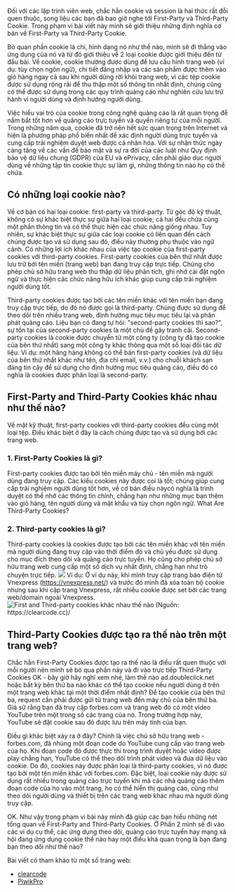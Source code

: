 Đối với các lập trình viên web, chắc hẳn cookie và session là hai thức rất đỗi quen thuộc, song liệu các bạn đã bao giờ nghe tới First-Party và Third-Party Cookie. Trong phạm vi bài viết này mình sẽ giới thiệu những định nghĩa cơ bản về  First-Party và Third-Party Cookie.

Bỏ quan phần cookie là chi, hình dạng nó như thế nào, mình sẽ đi thẳng vào ứng dụng của nó và từ đó giới thiệu về 2 loại cookie được giới thiệu đến từ đầu bài. Về cookie, cookie thường được dùng để lưu cấu hình trang web (ví dụ: tùy chọn ngôn ngữ), chi tiết đăng nhập và các sản phẩm được thêm vào giỏ hàng ngay cả sau khi người dùng rời khỏi trang web,  vì các tệp cookie được sử dụng rộng rãi để thu thập một số thông tin nhất định, chúng cũng có thể được sử dụng trong các quy trình quảng cáo như nghiên cứu lưu trữ hành vi người dùng và định hướng người dùng. 

Việc hiểu vai trò của cookie trong công nghệ quảng cáo là rất quan trọng để nắm bắt tốt hơn về quảng cáo trực tuyến và quyền riêng tư của mỗi người.
Trong những năm qua, cookie đã trở nên hết sức quan trọng trên Internet và hiện là phương pháp phổ biến nhất để xác định người dùng trực tuyến và cung cấp trải nghiệm duyệt web được cá nhân hóa. Với sự nhận thức ngày càng tăng về các vấn đề bảo mật và sự ra đời của các luật như Quy định bảo vệ dữ liệu chung (GDPR) của EU và ePrivacy, cần phải giáo dục người dùng về những tập tin cookie thực sự làm gì, những thông tin nào họ có thể chứa.
## Có những loại cookie nào?
Về cơ bản có hai loại cookie: first-party và third-party. Từ góc độ kỹ thuật, không có sự khác biệt thực sự giữa hai loại cookie; cả hai đều chứa cùng một phần thông tin và có thể thực hiện các chức năng giống nhau.
Tuy nhiên, sự khác biệt thực sự giữa các loại cookie có liên quan đến cách chúng được tạo và sử dụng sau đó, điều này thường phụ thuộc vào ngữ cảnh. Có những lợi ích khác nhau của việc tạo cookie của first-party cookies với third-party cookies.
First-party cookies của bên thứ nhất được lưu trữ bởi tên miền (trang web) bạn đang truy cập trực tiếp. Chúng cho phép chủ sở hữu trang web thu thập dữ liệu phân tích, ghi nhớ cài đặt ngôn ngữ và thực hiện các chức năng hữu ích khác giúp cung cấp trải nghiệm người dùng tốt.

Third-party cookies được tạo bởi các tên miền khác với tên miền bạn đang truy cập trực tiếp, do đó nó được gọi là third-party. Chúng được sử dụng để theo dõi trên nhiều trang web, định hướng mục tiêu mục tiêu lại và phân phát quảng cáo.
Liệu bạn có đang tự hỏi: "second-party cookies thì sao?", sự tồn tại của second-party cookies là một chủ đề gây tranh cãi. Second-party cookies là cookie được chuyển từ một công ty (công ty đã tạo cookie của bên thứ nhất) sang một công ty khác thông qua một số loại đối tác dữ liệu. Ví dụ: một hãng hàng không có thể bán first-party cookies (và dữ liệu của bên thứ nhất khác như tên, địa chỉ email, v.v.) cho chuỗi khách sạn đáng tin cậy để sử dụng cho định hướng mục tiêu quảng cáo, điều đó có nghĩa là cookies được phân loại là second-party.
## First-Party and Third-Party Cookies khác nhau như thế nào?
Về mặt kỹ thuật, first-party cookies với third-party cookies đều cùng một loại tệp. Điều khác biệt ở đây là cách chúng được tạo và sử dụng bởi các trang web.
### 1.  First-Party Cookies là gì?
First-party cookies được tạo bởi tên miền máy chủ - tên miền mà người dùng đang truy cập. Các kiểu cookies này được coi là tốt; chúng giúp cung cấp trải nghiệm người dùng tốt hơn, về cơ bản điều nàycó nghĩa là trình duyệt có thể nhớ các thông tin chính, chẳng hạn như những mục bạn thêm vào giỏ hàng, tên người dùng và mật khẩu và tùy chọn ngôn ngữ.
What Are Third-Party Cookies?
### 2. Third-party cookies là gì?
Third-party cookies  là cookies được tạo bởi các tên miền khác với tên miền mà người dùng đang truy cập vào thời điểm đó và chủ yếu được sử dụng cho mục đích theo dõi và quảng cáo trực tuyến. Họ cũng cho phép chủ sở hữu trang web cung cấp một số dịch vụ nhất định, chẳng hạn như trò chuyện trực tiếp.
![](https://images.viblo.asia/780f6ca8-7702-4777-aee5-7ce151b30dc2.png)
Ví dụ: Ở ví dụ này, khi mình truy cập trang báo điện tử Vnexpress (https://vnexpress.net/) và trước đó mình đã xóa toàn bộ cookie nhưng sau khi cập trang Vnexpress, rất nhiều cookie được set bởi các trang web/domain ngoài Vnexpress.
![First and Third-party cookies khác nhau thế nào (Nguồn: https://clearcode.cc)/](https://images.viblo.asia/23e5202d-c318-4c40-9452-d0446c01753b.png)
## Third-Party Cookies được tạo ra thế nào trên một trang web?
Chắc hẳn First-Party Cookies được tạo ra thế nào là điều rất quen thuộc với mỗi người nên mình sẽ bỏ qua phần này và đi vào trực tiếp Third-Party Cookies
OK - bây giờ hãy nghĩ xem nhé, làm thế nào ad.doubleclick.net hoặc bất kỳ bên thứ ba nào khác có thể tạo cookie nếu người dùng ở trên một trang web khác tại một thời điểm nhất định?
Để tạo cookie của bên thứ ba, request cần phải được gửi từ trang web đến máy chủ của bên thứ ba. Giả sử rằng bạn đã truy cập forbes.com và trang web đó có một video YouTube trên một trong số các trang của nó. Trong trường hợp này, YouTube sẽ đặt cookie sau đó được lưu trên máy tính của bạn.

Điều gì khác biệt xảy ra ở đây? Chính là việc chủ sở hữu trang web - forbes.com, đã nhúng một đoạn code do YouTube cung cấp vào trang web của họ. Khi đoạn code đó được thực thi trong trình duyệt hoặc video được play chẳng hạn, YouTube có thể theo dõi trình phát video và đưa dữ liệu vào cookie. Do đó, cookies này được phân loại là third-party cookies, vì nó được tạo bởi một tên miền khác với forbes.com.
Đặc biệt, loại cookie này được sử dụng rất nhiều trong quảng cáo trực tuyến khi mà các nhà quảng cáo thêm đoạn code của họ vào một trang, họ có thể hiển thị quảng cáo, cũng như theo dõi người dùng và thiết bị trên các trang web khác nhau mà người dùng truy cập.

OK. Như vậy trong phạm vi bài này mình đã giúp các bạn hiểu những nét tổng quan về First-Party and Third-Party Cookies. Ở Phần 2 mình sẽ đi vào các ví dụ cụ thể, các ứng dụng theo dõi, quảng cáo trực tuyến hay mạng xã hội đang ứng dụng cookie thế nào hay một điều khá quan trọng là bạn đang bạn theo dõi như thế nào?

Bài viết có tham khảo từ một số trang web:
* [clearcode](https://clearcode.cc)
* [PiwikPro](https://piwik.pro/)